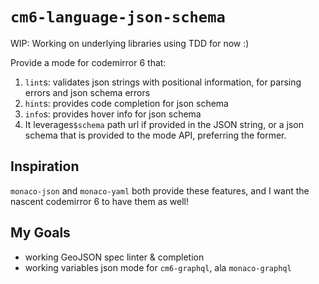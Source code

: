 # `cm6-language-json-schema`

WIP: Working on underlying libraries using TDD for now :)

Provide a mode for codemirror 6 that:

1. `lint`s:  validates json strings with positional information, for parsing errors and json schema errors
2. `hint`s: provides code completion for json schema
3. `info`s: provides hover info for json schema
4. It leverages`$schema` path url if provided in the JSON string, or a json schema that is provided to the mode API, preferring the former.

## Inspiration

`monaco-json` and `monaco-yaml` both provide these features, and I want the nascent codemirror 6 to have them as well!

## My Goals
- working GeoJSON spec linter & completion
- working variables json mode for `cm6-graphql`, ala `monaco-graphql`
